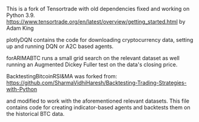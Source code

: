 ﻿This is a fork of Tensortrade with old dependencies fixed and working on Python 3.9.
https://www.tensortrade.org/en/latest/overview/getting_started.html by Adam King

plotlyDQN contains the code for downloading cryptocurrency data, 
setting up and running DQN or A2C based agents.

forARIMABTC runs a small grid search on the relevant dataset as well 
running an Augmented Dickey Fuller test on the data's closing price.

BacktestingBitcoinRSI&MA was forked from: 
https://github.com/SharmaVidhiHaresh/Backtesting-Trading-Strategies-with-Python

and modified to work with the aforementioned relevant datasets. This file contains
code for creating indicator-based agents and backtests them on the historical
BTC data. 
